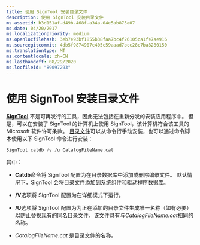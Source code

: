 ```yaml
---
title: 使用 SignTool 安装目录文件
description: 使用 SignTool 安装目录文件
ms.assetid: b3d151af-d49b-468f-a34a-04e5ab875a07
ms.date: 04/20/2017
ms.localizationpriority: medium
ms.openlocfilehash: 3eb7e93bf1855b38faa7bc4f26105ca1fe7ae916
ms.sourcegitcommit: 4db5f9874907c405c59aaad7bcc28c7ba8280150
ms.translationtype: MT
ms.contentlocale: zh-CN
ms.lasthandoff: 08/29/2020
ms.locfileid: "89097293"
---
```

# <a name="installing-a-catalog-file-by-using-signtool"></a>使用 SignTool 安装目录文件


[**SignTool**](../devtest/signtool.md) 不是可再发行的工具，因此无法包括在重新分发的安装应用程序中。 但是，可以在安装了 SignTool 的计算机上使用 SignTool，该计算机符合该工具的 Microsoft 软件许可条款。 [目录文件](catalog-files.md)可以从命令行手动安装，也可以通过命令脚本使用以下 SignTool 命令进行安装：

```cpp
SignTool catdb /v /u CatalogFileName.cat
```

其中：

-   **Catdb**命令将 SignTool 配置为在目录数据库中添加或删除编录文件。 默认情况下，SignTool 会将目录文件添加到系统组件和驱动程序数据库。

-   **/V**选项将 SignTool 配置为在详细模式下运行。

-   **/U**选项将 SignTool 配置为为正在添加的目录文件生成唯一名称（如有必要）以防止替换现有的同名目录文件，该文件具有与*CatalogFileName.cat*相同的名称。

-   *CatalogFileName.cat* 是目录文件的名称。

 

